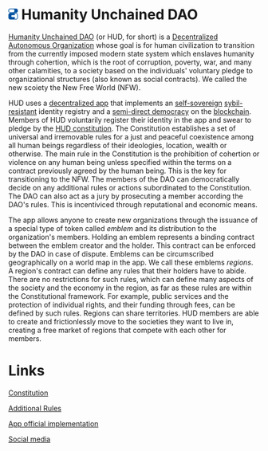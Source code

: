 # <img src="logo.png" alt="Humanity Unchained DAO" height="22px"> Humanity Unchained DAO

[Humanity Unchained DAO](https://humanityunchained.org) (or HUD, for short) is a [Decentralized Autonomous Organization](https://humanityunchained.org) whose goal is for human civilization to transition from the currently imposed modern state system which enslaves humanity through cohertion, which is the root of corruption, poverty, war, and many other calamities, to a society based on the individuals' voluntary pledge to organizational structures (also known as social contracts). We called the new scoiety the New Free World (NFW).

HUD uses a [decentralized app](TODO) that implements an [self-sovereign](TODO) [sybil-resistant](TODO) identity registry and a [semi-direct democracy](https://en.wikipedia.org/wiki/Semi-direct_democracy) on the [blockchain](TODO). Members of HUD voluntarily register their identity in the app and swear to pledge by the [HUD constitution](./CONSTITUTION). The Constitution establishes a set of universal and irremovable rules for a just and peaceful coexistence among all human beings regardless of their ideologies, location, wealth or otherwise. The main rule in the Constitution is the prohibition of cohertion or violence on any human being unless specified within the terms on a contract previously agreed by the human being. This is the key for transitioning to the NFW. The members of the DAO can democratically decide on any additional rules or actions subordinated to the Constitution. The DAO can also act as a jury by prosecuting a member according the DAO's rules. This is incentiviced through reputational and economic means.

The app allows anyone to create new organizations through the issuance of a special type of token called *emblem* and its distribution to the organization's members. Holding an emblem represents a binding contract between the emblem creator and the holder. This contract can be enforced by the DAO in case of dispute. Emblems can be circumscribed geographically on a world map in the app. We call these emblems *regions*. A region's contract can define any rules that their holders have to abide. There are no restrictions for such rules, which can define many aspects of the society and the economy in the region, as far as these rules are within the Constitutional framework. For example, public services and the protection of individual rights, and their funding through fees, can be defined by such rules. Regions can share territories. HUD members are able to create and frictionlessly move to the societies they want to live in, creating a free market of regions that compete with each other for members.


# Links

[Constitution](./constitution)

[Additional Rules](./ADDITIONAL_RULES.md)

[App official implementation](./TODO.md)

[Social media](./TODO.md)
